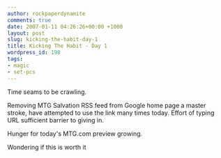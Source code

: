 ```yaml
---
author: rockpaperdynamite
comments: true
date: 2007-01-11 04:26:26+00:00 +1000
layout: post
slug: kicking-the-habit-day-1
title: Kicking The Habit - Day 1
wordpress_id: 198
tags:
- magic
- set-pcs
---
```


Time seams to be crawling.

Removing MTG Salvation RSS feed from Google home page a master stroke, have attempted to use the link many times today. Effort of typing URL sufficient barrier to giving in.

Hunger for today's MTG.com preview growing.

Wondering if this is worth it
